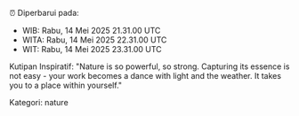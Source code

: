 ⏰ Diperbarui pada:
- WIB: Rabu, 14 Mei 2025 21.31.00 UTC
- WITA: Rabu, 14 Mei 2025 22.31.00 UTC
- WIT: Rabu, 14 Mei 2025 23.31.00 UTC

Kutipan Inspiratif:
"Nature is so powerful, so strong. Capturing its essence is not easy - your work becomes a dance with light and the weather. It takes you to a place within yourself."


Kategori: nature

